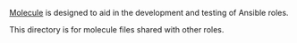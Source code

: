[Molecule](https://molecule.readthedocs.io/en/latest/) is designed to aid in the development and testing of Ansible roles.

This directory is for molecule files shared with other roles.
